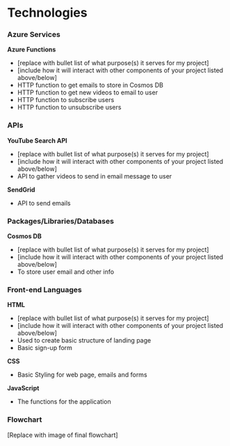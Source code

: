 # Technologies

### Azure Services

**Azure Functions**
- [replace with bullet list of what purpose(s) it serves for my project]
- [include how it will interact with other components of your project listed above/below]
- HTTP function to get emails to store in Cosmos DB
- HTTP function to get new videos to email to user
- HTTP function to subscribe users
- HTTP function to unsubscribe users

### APIs

**YouTube Search API**
- [replace with bullet list of what purpose(s) it serves for my project]
- [include how it will interact with other components of your project listed above/below]
- API to gather videos to send in email message to user

**SendGrid**
- API to send emails

### Packages/Libraries/Databases

**Cosmos DB**
- [replace with bullet list of what purpose(s) it serves for my project]
- [include how it will interact with other components of your project listed above/below]
- To store user email and other info

### Front-end Languages

**HTML**
- [replace with bullet list of what purpose(s) it serves for my project]
- [include how it will interact with other components of your project listed above/below]
- Used to create basic structure of landing page
- Basic sign-up form

**CSS**
- Basic Styling for web page, emails and forms

**JavaScript**
- The functions for the application

### Flowchart

[Replace with image of final flowchart]
